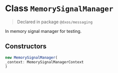 # Class `MemorySignalManager`
> Declared in package `@dxos/messaging`

In memory signal manager for testing.

## Constructors
```ts
new MemorySignalManager(
_context: MemorySignalManagerContext
)
```
